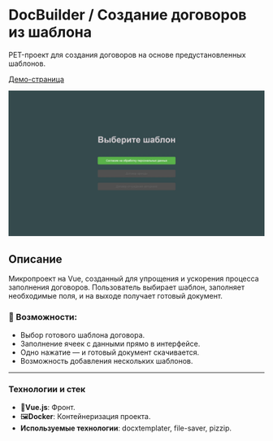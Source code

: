 # DocBuilder / Создание договоров из шаблона

PET-проект для создания договоров на основе предустановленных шаблонов.

[Демо-страница](https://doc-builder-seven.vercel.app/)

![Главная страница](./images/DocBuilder.jpg)

## Описание

Микропроект на Vue, созданный для упрощения и ускорения процесса заполнения договоров.
Пользователь выбирает шаблон, заполняет необходимые поля, и на выходе получает готовый документ.

### 🚀 Возможности:

- Выбор готового шаблона договора.
- Заполнение ячеек с данными прямо в интерфейсе.
- Одно нажатие — и готовый документ скачивается.
- Возможность добавления нескольких шаблонов.

---

### Технологии и стек
- 🧠**Vue.js**: Фронт.
- 🖼**Docker**: Контейнеризация проекта.
- **Используемые технологии**: docxtemplater, file-saver, pizzip.



